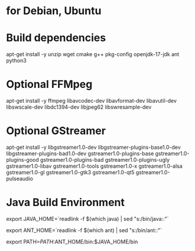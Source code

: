 # for Debian, Ubuntu

# Build dependencies 
apt-get install -y unzip wget cmake g++ pkg-config openjdk-17-jdk ant python3

# Optional FFMpeg 
apt-get install -y ffmpeg libavcodec-dev libavformat-dev libavutil-dev libswscale-dev libdc1394-dev libjpeg62 libswresample-dev

# Optional GStreamer
apt-get install -y libgstreamer1.0-dev libgstreamer-plugins-base1.0-dev libgstreamer-plugins-bad1.0-dev gstreamer1.0-plugins-base gstreamer1.0-plugins-good gstreamer1.0-plugins-bad gstreamer1.0-plugins-ugly gstreamer1.0-libav gstreamer1.0-tools gstreamer1.0-x gstreamer1.0-alsa gstreamer1.0-gl gstreamer1.0-gtk3 gstreamer1.0-qt5 gstreamer1.0-pulseaudio


# Java Build Environment

export JAVA_HOME=\`readlink -f $(which java) | sed "s:/bin/java::"\` 

export ANT_HOME=\`readlink -f $(which ant) | sed "s:/bin/ant::"\` 

export PATH=$PATH:$ANT_HOME/bin:$JAVA_HOME/bin 